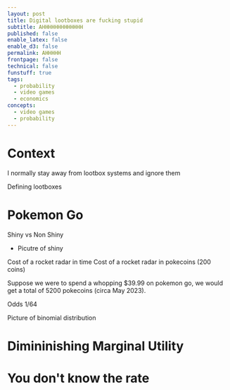 ```yaml
---
layout: post
title: Digital lootboxes are fucking stupid
subtitle: AHHHHHHHHHHHHH
published: false
enable_latex: false
enable_d3: false
permalink: AHHHHH
frontpage: false
technical: false
funstuff: true
tags:
  - probability
  - video games
  - economics
concepts:
  - video games
  - probability
---
```


# Context

I normally stay away from lootbox systems and ignore them

Defining lootboxes

# Pokemon Go
Shiny vs Non Shiny
- Picutre of shiny




Cost of a rocket radar in time
Cost of a rocket radar in pokecoins (200 coins)

Suppose we were to spend a whopping $39.99 on pokemon go, we would get a total of 5200 pokecoins (circa May 2023).

Odds
1/64

Picture of binomial distribution 


# Dimininishing Marginal Utility



# You don't know the rate